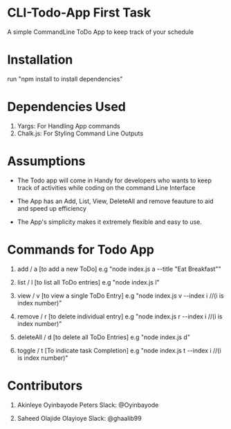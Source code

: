 # CLI-Todo-App First Task
A simple CommandLine ToDo App to keep track of your schedule

# Installation
run "npm install to install dependencies"
 
# Dependencies Used
 1. Yargs: For Handling App commands
 2. Chalk.js: For Styling Command Line Outputs

# Assumptions
- The Todo app will come in Handy for developers who wants to keep track of activities while coding on the command Line Interface

- The App has an Add, List, View, DeleteAll and remove feauture to aid and speed up efficiency

- The App's simplicity makes it extremely flexible and easy to use.
 
# Commands for Todo App

1. add / a [to add a new ToDo]
e.g
"node index.js a --title "Eat Breakfast""

2. list / l [to list all ToDo entries]
e.g
"node index.js l"

3. view / v [to view a single ToDo Entry]
e.g
"node index.js v --index i //(i is index number)"
 
4. remove / r [to delete individual entry]
e.g
"node index.js r --index i //(i is index number)"
 
 
 5. deleteAll / d [to delete all ToDo Entries]
 e.g
 "node index.js d"
 
 6. toggle / t [To indicate task Completion]
 e.g
 "node index.js t --index i //(i is index number)"

 # Contributors
 1. Akinleye Oyinbayode Peters
 Slack: @Oyinbayode

 2. Saheed Olajide Olayioye
 Slack: @ghaalib99
